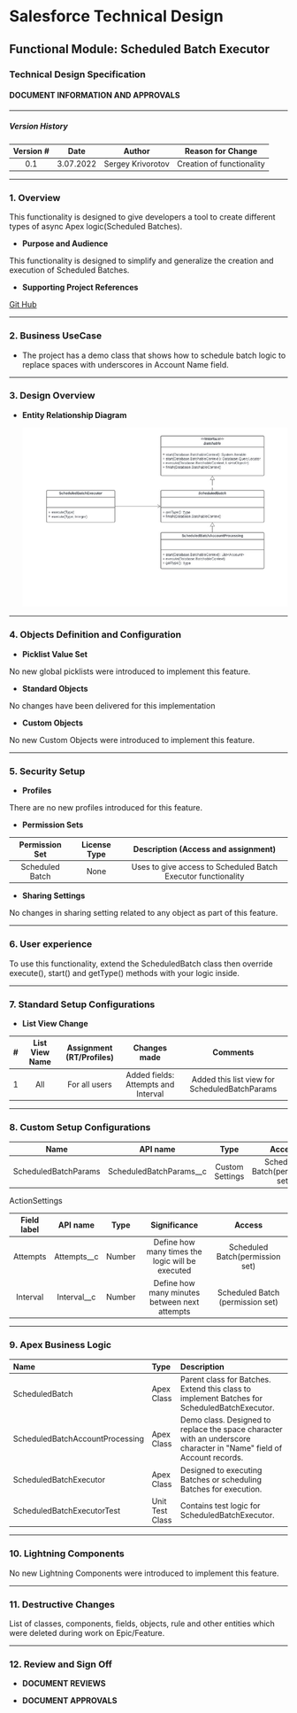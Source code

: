 # Salesforce Technical  Design

## Functional Module: Scheduled Batch Executor

### Technical Design Specification

#### DOCUMENT INFORMATION AND APPROVALS

***

##### Version History

| Version # |   Date    |      Author       |     Reason for Change     |
|:---------:|:---------:|:-----------------:|:-------------------------:|
|    0.1    | 3.07.2022 | Sergey Krivorotov | Creation of functionality | 


***

### 1. Overview

This functionality is designed to give developers a tool to create different types of async Apex logic(Scheduled Batches).

- **Purpose and Audience**

This functionality is designed to simplify and generalize the creation and execution of Scheduled Batches.

- **Supporting Project References**

[Git Hub](https://github.com/Sergey19861/Scheduled-Batch-Project)

***

### 2. Business UseCase
- The project has a demo class that shows how to schedule batch logic to replace spaces with underscores in Account Name field.

***

### 3. Design Overview

- **Entity Relationship Diagram**

  ![Project Diagram](/images/ScheduledBatchDiagram.jpg)

***

### 4. Objects Definition and Configuration

- **Picklist Value Set**

No new global picklists were introduced to implement this feature.

- **Standard Objects**

No changes have been delivered for this implementation

- **Custom Objects**

No new Custom Objects were introduced to implement this feature.

***

### 5. Security Setup

- **Profiles**

There are no new profiles introduced for this feature.

- **Permission Sets**

|  Permission Set  | License Type |              Description (Access and assignment)              |
|:----------------:|:------------:|:-------------------------------------------------------------:|
| Scheduled Batch  |     None     | Uses to give access to Scheduled Batch Executor functionality |

- **Sharing Settings**

No changes in sharing setting related to any object as part of this feature.

***

### 6. User experience

To use this functionality, extend the ScheduledBatch class then override execute(),
start() and getType() methods with your logic inside.

***

### 7. Standard Setup Configurations

- **List View Change**

|    #     | List View Name   | Assignment (RT/Profiles) |         Changes made                |                    Comments                   |
|:--------:|:----------------:|:------------------------:|:-----------------------------------:|:---------------------------------------------:|
|    1     |       All        |      For all users       | Added fields: Attempts and Interval | Added this list view for ScheduledBatchParams |

***

### 8. Custom Setup Configurations

|          Name          |         API name         |      Type       |              Access              |
|:----------------------:|:------------------------:|:---------------:|:--------------------------------:|
| ScheduledBatchParams   | ScheduledBatchParams__c  | Custom Settings | Scheduled Batch(permission set)  | 


ActionSettings

| Field label |  API name   |  Type  |                   Significance                   |              Access              |
|:-----------:|:-----------:|:------:|:------------------------------------------------:|:--------------------------------:|
|  Attempts   | Attempts__c | Number | Define how many times the logic will be executed | Scheduled Batch(permission set)  | 
|  Interval   | Interval__c | Number |  Define how many minutes between next attempts   | Scheduled Batch (permission set) |

***

### 9. Apex Business Logic

| Name                            | Type            | Description                                                                                                          |
|:--------------------------------|:----------------|:---------------------------------------------------------------------------------------------------------------------|
| ScheduledBatch                  | Apex Class      | Parent class for Batches. Extend this class to implement Batches for ScheduledBatchExecutor.                         | 
| ScheduledBatchAccountProcessing | Apex Class      | Demo class. Designed to replace the space character with an underscore character in "Name" field of Account records. |
| ScheduledBatchExecutor          | Apex Class      | Designed to executing Batches or scheduling Batches for execution.                                                   |
| ScheduledBatchExecutorTest      | Unit Test Class | Contains test logic for ScheduledBatchExecutor.                                                                      |


***

### 10. Lightning Components

No new Lightning Components were introduced to implement this feature.

***

### 11. Destructive Changes

List of classes, components, fields, objects, rule and other entities which were deleted during work on Epic/Feature.

***

### 12. Review and Sign Off

- **DOCUMENT REVIEWS**


- **DOCUMENT APPROVALS**
 
